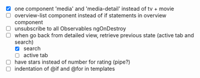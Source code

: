 - [x] one component 'media' and 'media-detail' instead of tv + movie
- [ ] overview-list component instead of if statements in overview component
- [ ] unsubscribe to all Observables ngOnDestroy
- [ ] when go back from detailed view, retrieve previous state (active tab and search)
  - [x] search
  - [ ] active tab
- [ ] have stars instead of number for rating (pipe?)
- [ ] indentation of @if and @for in templates
